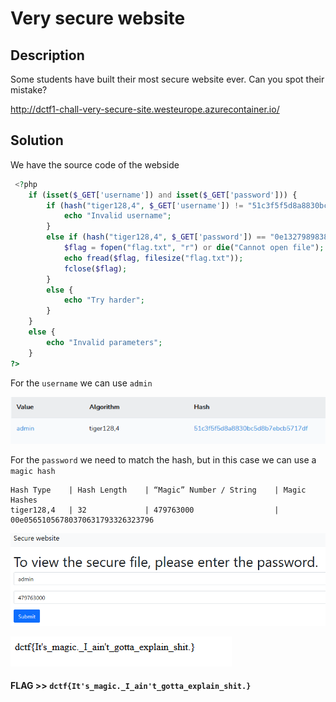 # Very secure website

## Description

Some students have built their most secure website ever. Can you spot their mistake?

http://dctf1-chall-very-secure-site.westeurope.azurecontainer.io/


## Solution

We have the source code of the webside

```php
 <?php
    if (isset($_GET['username']) and isset($_GET['password'])) {
        if (hash("tiger128,4", $_GET['username']) != "51c3f5f5d8a8830bc5d8b7ebcb5717df") {
            echo "Invalid username";
        }
        else if (hash("tiger128,4", $_GET['password']) == "0e132798983807237937411964085731") {
            $flag = fopen("flag.txt", "r") or die("Cannot open file");
            echo fread($flag, filesize("flag.txt"));
            fclose($flag);
        }
        else {
            echo "Try harder";
        }
    }
    else {
        echo "Invalid parameters";
    }
?> 
```

For the `username` we can use `admin`

![](img3.png)

For the `password` we need to match the hash, but in this case we can use a `magic hash`

```
Hash Type    | Hash Length    | “Magic” Number / String    | Magic Hashes
tiger128,4 	 | 32 	          | 479763000 	               | 00e05651056780370631793326323796 
```

![](img1.png)

![](img2.png)

#### **FLAG >>** `dctf{It's_magic._I_ain't_gotta_explain_shit.}`